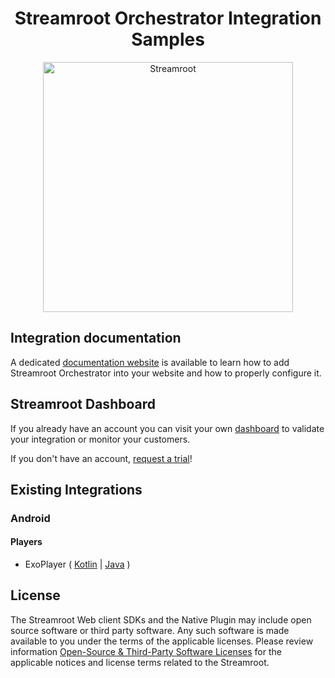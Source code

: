 <head>
  <link rel="icon" type="image/x-icon" href="../favicon.png" />
</head>
<h1 align="center">
  Streamroot Orchestrator Integration Samples
</h1>
<p align="center">
  <img alt="Streamroot" src="https://blog.streamroot.io/wp-content/uploads/2018/04/logo_typo_long.png" width="400" />
  <br />
</p>

## Integration documentation

A dedicated [documentation website](https://support.streamroot.io/hc/en-us) is available to learn how to add Streamroot Orchestrator into your website and how to properly configure it.

## Streamroot Dashboard

If you already have an account you can visit your own [dashboard](https://dashboard.streamroot.io) to validate your integration or monitor your customers.

If you don't have an account, [request a trial](https://streamroot.io/?request_trial=true)!

## Existing Integrations

### Android

#### Players

- ExoPlayer ( [Kotlin](https://github.com/streamroot/streamroot-samples/tree/master/orchestrator/android/ExoPlayer) | [Java](https://github.com/streamroot/streamroot-samples/tree/master/orchestrator/android/ExoPlayer-Java) )

## License

The Streamroot Web client SDKs and the Native Plugin may include open source software or third party software. Any such software is made available to you under the terms of the applicable licenses. Please review information [Open-Source & Third-Party Software Licenses](https://streamroot.io/wp-content/uploads/2019/06/Open-Source-and-Third-Party-Software-v1-10Jun2019.pdf) for the applicable notices and license terms related to the Streamroot.
